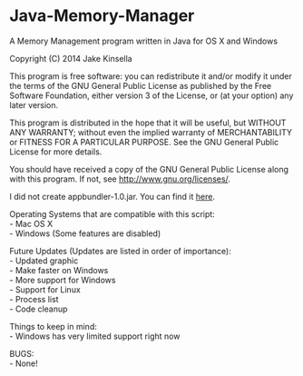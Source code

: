 Java-Memory-Manager
===================
A Memory Management program written in Java for OS X and Windows  

Copyright (C) 2014  Jake Kinsella

This program is free software: you can redistribute it and/or modify
it under the terms of the GNU General Public License as published by
the Free Software Foundation, either version 3 of the License, or
(at your option) any later version.

This program is distributed in the hope that it will be useful,
but WITHOUT ANY WARRANTY; without even the implied warranty of
MERCHANTABILITY or FITNESS FOR A PARTICULAR PURPOSE.  See the
GNU General Public License for more details.

You should have received a copy of the GNU General Public License
along with this program.  If not, see <http://www.gnu.org/licenses/>.

I did not create appbundler-1.0.jar. You can find it [here](https://java.net/projects/appbundler/).  
  
  
Operating Systems that are compatible with this script:  
	- Mac OS X  
	- Windows (Some features are disabled)

Future Updates (Updates are listed in order of importance):  
	- Updated graphic  
	- Make faster on Windows  
	- More support for Windows  
	- Support for Linux  
	- Process list  
	- Code cleanup  

Things to keep in mind:  
	- Windows has very limited support right now  

BUGS:  
	- None!  
